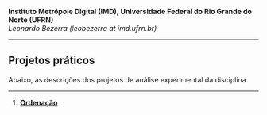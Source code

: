 **Instituto Metrópole Digital (IMD), Universidade Federal do Rio Grande do Norte (UFRN)**  
*Leonardo Bezerra (leobezerra at imd.ufrn.br)*

---

## Projetos práticos

Abaixo, as descrições dos projetos de análise experimental da disciplina.

---

1. [**Ordenação**](ordenacao)
<!-- 1. [**Ordenação e estruturas de dados**](data-structures) 
1. [**TADs e estruturas de dados**](count-distinct) -->

